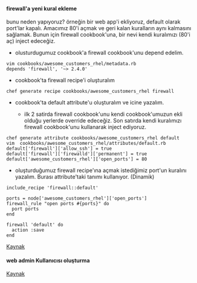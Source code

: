 #### firewall'a yeni kural ekleme

bunu neden yapıyoruz? örneğin bir web app'i ekliyoruz, default olarak
port'lar kapalı. Amacımız 80'i açmak ve geri kalan kuralların aynı
kalmasını sağlamak.  Bunun için  firewall cookbook'una, bir nevi kendi
kuralımızı (80'i aç) inject edeceğiz.

* olusturdugumuz cookbook'a firewall cookbook'unu depend edelim.
```
vim cookbooks/awesome_customers_rhel/metadata.rb
depends 'firewall', '~> 2.4.0'
```

* cookbook'ta firewall recipe'i oluşturalım
```
chef generate recipe cookbooks/awesome_customers_rhel firewall
```

* cookbook'ta default attribute'u oluşturalım ve icine yazalım. 

  - ilk 2 satirda firewall cookbook'unu kendi cookbook'umuzun ekli
    olduğu yerlerde override edeceğiz. Son satırda kendi kuralımızı
    firewall cookbook'unu kullanarak inject ediyoruz.
```
chef generate attribute cookbooks/awesome_customers_rhel default
vim  cookbooks/awesome_customers_rhel/attributes/default.rb
default['firewall']['allow_ssh'] = true
default['firewall']['firewalld']['permanent'] = true
default['awesome_customers_rhel']['open_ports'] = 80
```

* oluşturduğumuz firewall recipe'ına açmak istediğimiz port'un
  kuralını yazalım. Burası attribute'taki tanımı kullanıyor. (Dinamik) 
```
include_recipe 'firewall::default'

ports = node['awesome_customers_rhel']['open_ports']
firewall_rule "open ports #{ports}" do
  port ports
end

firewall 'default' do
  action :save
end
```

[Kaynak](https://learn.chef.io/manage-a-web-app/rhel/configure-the-firewall/)


#### web admin Kullanıcısı oluşturma



[Kaynak](https://learn.chef.io/manage-a-web-app/rhel/create-the-web-admin-user/)
